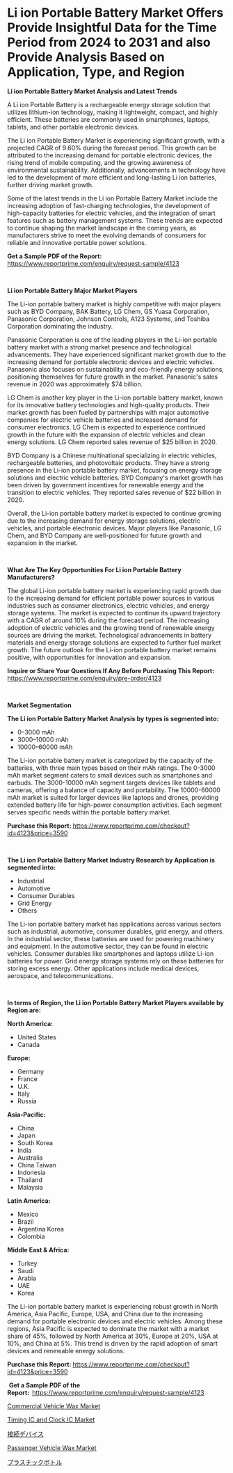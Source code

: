 <p><h1>Li ion Portable Battery Market Offers Provide Insightful Data for the Time Period from 2024 to 2031 and also Provide Analysis Based on Application, Type, and Region</h1></p><p><strong>Li ion Portable Battery Market Analysis and Latest Trends</strong></p>
<p><p>A Li ion Portable Battery is a rechargeable energy storage solution that utilizes lithium-ion technology, making it lightweight, compact, and highly efficient. These batteries are commonly used in smartphones, laptops, tablets, and other portable electronic devices.</p><p>The Li ion Portable Battery Market is experiencing significant growth, with a projected CAGR of 9.60% during the forecast period. This growth can be attributed to the increasing demand for portable electronic devices, the rising trend of mobile computing, and the growing awareness of environmental sustainability. Additionally, advancements in technology have led to the development of more efficient and long-lasting Li ion batteries, further driving market growth.</p><p>Some of the latest trends in the Li ion Portable Battery Market include the increasing adoption of fast-charging technologies, the development of high-capacity batteries for electric vehicles, and the integration of smart features such as battery management systems. These trends are expected to continue shaping the market landscape in the coming years, as manufacturers strive to meet the evolving demands of consumers for reliable and innovative portable power solutions.</p></p>
<p><strong>Get a Sample PDF of the Report:&nbsp;</strong> <a href="https://www.reportprime.com/enquiry/request-sample/4123">https://www.reportprime.com/enquiry/request-sample/4123</a></p>
<p>&nbsp;</p>
<p><strong>Li ion Portable Battery Major Market Players</strong></p>
<p><p>The Li-ion portable battery market is highly competitive with major players such as BYD Company, BAK Battery, LG Chem, GS Yuasa Corporation, Panasonic Corporation, Johnson Controls, A123 Systems, and Toshiba Corporation dominating the industry. </p><p>Panasonic Corporation is one of the leading players in the Li-ion portable battery market with a strong market presence and technological advancements. They have experienced significant market growth due to the increasing demand for portable electronic devices and electric vehicles. Panasonic also focuses on sustainability and eco-friendly energy solutions, positioning themselves for future growth in the market. Panasonic's sales revenue in 2020 was approximately $74 billion.</p><p>LG Chem is another key player in the Li-ion portable battery market, known for its innovative battery technologies and high-quality products. Their market growth has been fueled by partnerships with major automotive companies for electric vehicle batteries and increased demand for consumer electronics. LG Chem is expected to experience continued growth in the future with the expansion of electric vehicles and clean energy solutions. LG Chem reported sales revenue of $25 billion in 2020.</p><p>BYD Company is a Chinese multinational specializing in electric vehicles, rechargeable batteries, and photovoltaic products. They have a strong presence in the Li-ion portable battery market, focusing on energy storage solutions and electric vehicle batteries. BYD Company's market growth has been driven by government incentives for renewable energy and the transition to electric vehicles. They reported sales revenue of $22 billion in 2020.</p><p>Overall, the Li-ion portable battery market is expected to continue growing due to the increasing demand for energy storage solutions, electric vehicles, and portable electronic devices. Major players like Panasonic, LG Chem, and BYD Company are well-positioned for future growth and expansion in the market.</p></p>
<p>&nbsp;</p>
<p><strong>What Are The Key Opportunities For Li ion Portable Battery Manufacturers?</strong></p>
<p><p>The global Li-ion portable battery market is experiencing rapid growth due to the increasing demand for efficient portable power sources in various industries such as consumer electronics, electric vehicles, and energy storage systems. The market is expected to continue its upward trajectory with a CAGR of around 10% during the forecast period. The increasing adoption of electric vehicles and the growing trend of renewable energy sources are driving the market. Technological advancements in battery materials and energy storage solutions are expected to further fuel market growth. The future outlook for the Li-ion portable battery market remains positive, with opportunities for innovation and expansion.</p></p>
<p><strong>Inquire or Share Your Questions If Any Before Purchasing This Report:</strong> <a href="https://www.reportprime.com/enquiry/pre-order/4123">https://www.reportprime.com/enquiry/pre-order/4123</a></p>
<p>&nbsp;</p>
<p><strong>Market Segmentation</strong></p>
<p><strong>The Li ion Portable Battery Market Analysis by types is segmented into:</strong></p>
<p><ul><li>0–3000 mAh</li><li>3000–10000 mAh</li><li>10000–60000 mAh</li></ul></p>
<p><p>The Li-ion portable battery market is categorized by the capacity of the batteries, with three main types based on their mAh ratings. The 0-3000 mAh market segment caters to small devices such as smartphones and earbuds. The 3000-10000 mAh segment targets devices like tablets and cameras, offering a balance of capacity and portability. The 10000-60000 mAh market is suited for larger devices like laptops and drones, providing extended battery life for high-power consumption activities. Each segment serves specific needs within the portable battery market.</p></p>
<p><strong>Purchase this Report:&nbsp;</strong><a href="https://www.reportprime.com/checkout?id=4123&price=3590">https://www.reportprime.com/checkout?id=4123&price=3590</a></p>
<p>&nbsp;</p>
<p><strong>The Li ion Portable Battery Market Industry Research by Application is segmented into:</strong></p>
<p><ul><li>Industrial</li><li>Automotive</li><li>Consumer Durables</li><li>Grid Energy</li><li>Others</li></ul></p>
<p><p>The Li-ion portable battery market has applications across various sectors such as industrial, automotive, consumer durables, grid energy, and others. In the industrial sector, these batteries are used for powering machinery and equipment. In the automotive sector, they can be found in electric vehicles. Consumer durables like smartphones and laptops utilize Li-ion batteries for power. Grid energy storage systems rely on these batteries for storing excess energy. Other applications include medical devices, aerospace, and telecommunications.</p></p>
<p>&nbsp;</p>
<p><strong>In terms of Region, the Li ion Portable Battery Market Players available by Region are:</strong></p>
<p>
    <p> <strong> North America: </strong>
        <ul>
            <li>United States</li>
            <li>Canada</li>
        </ul>
        </p> 
    <p> <strong> Europe: </strong>
        <ul>
            <li>Germany</li>
            <li>France</li>
            <li>U.K.</li>
            <li>Italy</li>
            <li>Russia</li>
        </ul>
        </p> 
    <p> <strong> Asia-Pacific: </strong>
        <ul>
            <li>China</li>
            <li>Japan</li>
            <li>South Korea</li>
            <li>India</li>
            <li>Australia</li>
            <li>China Taiwan</li>
            <li>Indonesia</li>
            <li>Thailand</li>
            <li>Malaysia</li>
        </ul>
        </p> 
    <p> <strong> Latin America: </strong>
        <ul>
            <li>Mexico</li>
            <li>Brazil</li>
            <li>Argentina Korea</li>
            <li>Colombia</li>
        </ul>
        </p> 
    <p> <strong> Middle East & Africa: </strong>
        <ul>
            <li>Turkey</li>
            <li>Saudi</li>
            <li>Arabia</li>
            <li>UAE</li>
            <li>Korea</li>
        </ul>
    </p>
    </p>
<p><p>The Li-ion portable battery market is experiencing robust growth in North America, Asia Pacific, Europe, USA, and China due to the increasing demand for portable electronic devices and electric vehicles. Among these regions, Asia Pacific is expected to dominate the market with a market share of 45%, followed by North America at 30%, Europe at 20%, USA at 10%, and China at 5%. This trend is driven by the rapid adoption of smart devices and renewable energy solutions.</p></p>
<p><strong>Purchase this Report: </strong><a href="https://www.reportprime.com/checkout?id=4123&price=3590">https://www.reportprime.com/checkout?id=4123&price=3590</a></p>
<p>&nbsp;<strong>Get a Sample PDF of the Report:&nbsp;&nbsp;</strong><a href="https://www.reportprime.com/enquiry/request-sample/4123">https://www.reportprime.com/enquiry/request-sample/4123</a></p>
<p><strong></strong></p>
<p><p><a href="https://issuu.com/reportprime-2/docs/commercial-vehicle-wax-market-size-2030.pptx">Commercial Vehicle Wax Market</a></p><p><a href="https://github.com/juniordelafrance/Market-Research-Report-List-2/blob/main/timing-ic-and-clock-ic-market.md">Timing IC and Clock IC Market</a></p><p><a href="https://github.com/SantosDicki04/Market-Research-Report-List-1/blob/main/103437014977.md">接続デバイス</a></p><p><a href="https://issuu.com/reportprime-2/docs/passenger-vehicle-wax-market-size-2030.pptx">Passenger Vehicle Wax Market</a></p><p><a href="https://github.com/moulafa/Market-Research-Report-List-1/blob/main/310592114976.md">プラスチックボトル</a></p></p>